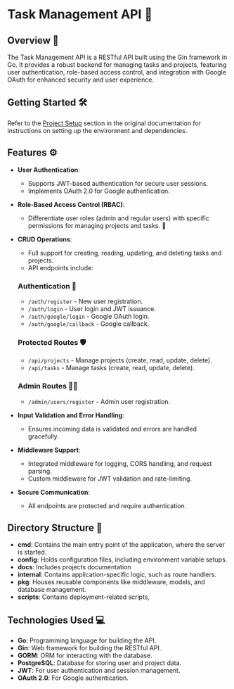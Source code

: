 # Task Management API 🚀

## Overview 🌟

The Task Management API is a RESTful API built using the Gin framework in Go. It provides a robust backend for managing tasks and projects, featuring user authentication, role-based access control, and integration with Google OAuth for enhanced security and user experience.

## Getting Started 🛠️

Refer to the  [Project Setup](./docs/project_setup.md) section in the original documentation for instructions on setting up the environment and dependencies.

## Features ⚙️
-   **User Authentication**:
   
    -   Supports JWT-based authentication for secure user sessions.
    -   Implements OAuth 2.0 for Google authentication.
-   **Role-Based Access Control (RBAC)**:
 
    -   Differentiate user roles (admin and regular users) with specific permissions for managing projects and tasks. 👥
-   **CRUD Operations**:
    
    -   Full support for creating, reading, updating, and deleting tasks and projects.
    -   API endpoints include:
    
    ### Authentication 🔑
    
    -   `/auth/register` - New user registration.
    -   `/auth/login` - User login and JWT issuance.
    -   `/auth/google/login` - Google OAuth login.
    -   `/auth/google/callback` - Google callback.
    
    ### Protected Routes 🛡️
    
    -   `/api/projects` - Manage projects (create, read, update, delete).
    -   `/api/tasks` - Manage tasks (create, read, update, delete).
    
    ### Admin Routes 👨‍💼
    
    -   `/admin/users/register` - Admin user registration.
-   **Input Validation and Error Handling**:
    
    -   Ensures incoming data is validated and errors are handled gracefully.
-   **Middleware Support**:
    
    -   Integrated middleware for logging, CORS handling, and request parsing.
    -   Custom middleware for JWT validation and rate-limiting.
-   **Secure Communication**:
    -   All endpoints are protected and require authentication.

## Directory Structure 📁
-   **cmd**: Contains the main entry point of the application, where the server is started.
-   **config**: Holds configuration files, including environment variable setups.
-   **docs**: Includes projects documentation 
-   **internal**: Contains application-specific logic, such as route handlers.
-   **pkg**: Houses reusable components like middleware, models, and database management.
-   **scripts**: Contains deployment-related scripts,

## Technologies Used 💻

-   **Go**: Programming language for building the API.
-   **Gin**: Web framework for building the RESTful API.
-   **GORM**: ORM for interacting with the database.
-   **PostgreSQL**: Database for storing user and project data.
-   **JWT**: For user authentication and session management.
-   **OAuth 2.0**: For Google authentication.

